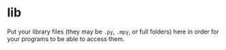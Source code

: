 # lib
Put your library files (they may be `.py`, `.mpy`, or full folders) here in order for your programs to be able to access them.